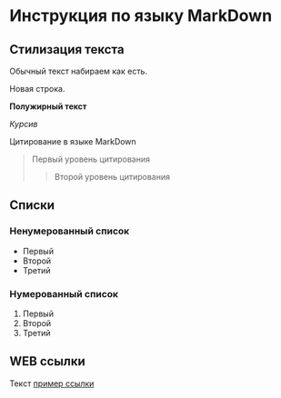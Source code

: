 # Инструкция по языку MarkDown

## Стилизация текста
Обычный текст набираем как есть.

Новая строка.

**Полужирный текст**

*Курсив*

Цитирование в языке MarkDown
> Первый уровень цитирования
>> Второй уровень цитирования

## Списки
### Ненумерованный список
* Первый
* Второй
* Третий

### Нумерованный список
1. Первый
2. Второй
3. Третий

## WEB ссылки
Текст [пример ссылки](http.examole.com "Всплывающая подсказка")